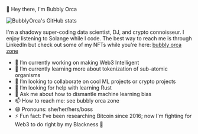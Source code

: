:wave: Hey there, I'm Bubbly Orca

![BubblyOrca's GitHub stats](https://github-readme-stats.vercel.app/api?username=bubblyorca&show_icons=true&theme=dark)

I'm a shadowy super-coding data scientist, DJ, and crypto connoisseur. I enjoy listening to Solange while I code. The best way to reach me is through LinkedIn but check out some of my NFTs while you're here: [bubbly orca zone](https://linktr.ee/bubblyorca) 

- 🔭 I’m currently working on making Web3 Intelligent
- 🌱 I’m currently learning more about tokenization of sub-atomic organisms
- 👯 I’m looking to collaborate on cool ML projects or crypto projects
- 🤔 I’m looking for help with learning Rust
- 💬 Ask me about how to dismantle machine learning bias 
- 📫 How to reach me: see bubbly orca zone
- 😄 Pronouns: she/her/hers/boss
- ⚡ Fun fact: I've been researching Bitcoin since 2016; now I'm fighting for Web3 to do right by my Blackness 🖤
